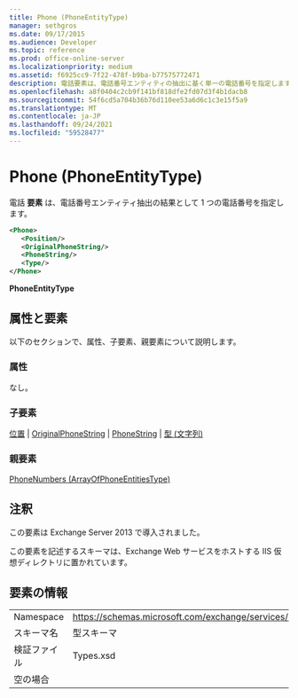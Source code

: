 ```yaml
---
title: Phone (PhoneEntityType)
manager: sethgros
ms.date: 09/17/2015
ms.audience: Developer
ms.topic: reference
ms.prod: office-online-server
ms.localizationpriority: medium
ms.assetid: f6925cc9-7f22-478f-b9ba-b77575772471
description: 電話要素は、電話番号エンティティの抽出に基く単一の電話番号を指定します。
ms.openlocfilehash: a8f0404c2cb9f141bf818dfe2fd07d3f4b1dacb8
ms.sourcegitcommit: 54f6cd5a704b36b76d110ee53a6d6c1c3e15f5a9
ms.translationtype: MT
ms.contentlocale: ja-JP
ms.lasthandoff: 09/24/2021
ms.locfileid: "59528477"
---
```

# <a name="phone-phoneentitytype"></a>Phone (PhoneEntityType)

電話 **要素** は、電話番号エンティティ抽出の結果として 1 つの電話番号を指定します。 
  
```XML
<Phone>
   <Position/>
   <OriginalPhoneString/>
   <PhoneString/>
   <Type/>
</Phone>
```

 **PhoneEntityType**
## <a name="attributes-and-elements"></a>属性と要素

以下のセクションで、属性、子要素、親要素について説明します。
  
### <a name="attributes"></a>属性

なし。
  
### <a name="child-elements"></a>子要素

[位置](position.md)  | [OriginalPhoneString](originalphonestring.md)  | [PhoneString](phonestring.md)  | [型 (文字列)](type-string.md)
  
### <a name="parent-elements"></a>親要素

[PhoneNumbers (ArrayOfPhoneEntitiesType)](phonenumbers-arrayofphoneentitiestype.md)
  
## <a name="remarks"></a>注釈

この要素は Exchange Server 2013 で導入されました。
  
この要素を記述するスキーマは、Exchange Web サービスをホストする IIS 仮想ディレクトリに置かれています。
  
## <a name="element-information"></a>要素の情報

|||
|:-----|:-----|
|Namespace  <br/> |https://schemas.microsoft.com/exchange/services/2006/types  <br/> |
|スキーマ名  <br/> |型スキーマ  <br/> |
|検証ファイル  <br/> |Types.xsd  <br/> |
|空の場合  <br/> ||
   


